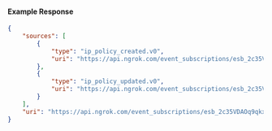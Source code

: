 <!-- Code generated for API Clients. DO NOT EDIT. -->

#### Example Response

```json
{
	"sources": [
		{
			"type": "ip_policy_created.v0",
			"uri": "https://api.ngrok.com/event_subscriptions/esb_2c35VDAOq9qkxcinoGXhXPRYoeC/sources/ip_policy_created.v0"
		},
		{
			"type": "ip_policy_updated.v0",
			"uri": "https://api.ngrok.com/event_subscriptions/esb_2c35VDAOq9qkxcinoGXhXPRYoeC/sources/ip_policy_updated.v0"
		}
	],
	"uri": "https://api.ngrok.com/event_subscriptions/esb_2c35VDAOq9qkxcinoGXhXPRYoeC/sources"
}
```
